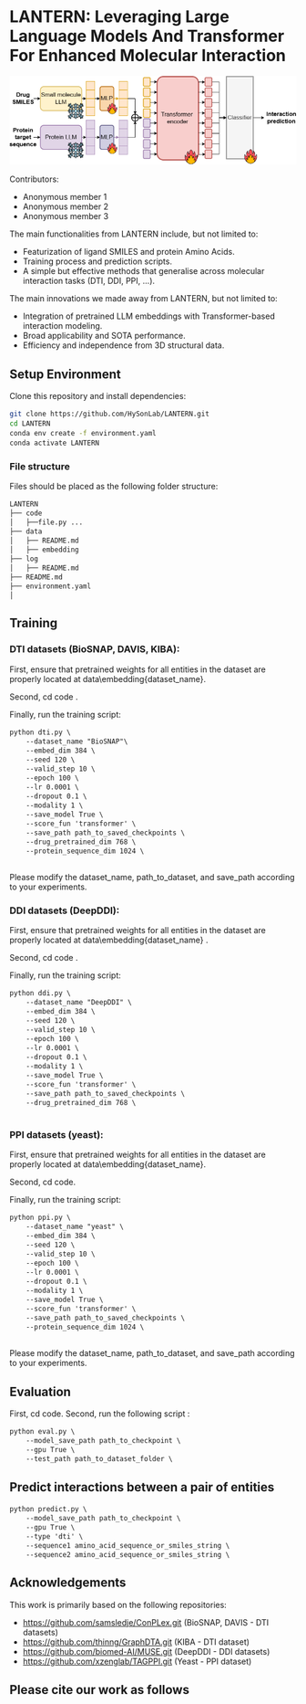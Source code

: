# LANTERN: Leveraging Large Language Models And Transformer For Enhanced Molecular Interaction

![LANTERN](assets/lantern.png)

Contributors:
* Anonymous member 1
* Anonymous member 2
* Anonymous member 3

The main functionalities from LANTERN include, but not limited to:
- Featurization of ligand SMILES and protein Amino Acids.
- Training process and prediction scripts.
- A simple but effective methods that generalise across molecular interaction tasks (DTI, DDI, PPI, ...).

The main innovations we made away from LANTERN, but not limited to:
- Integration of pretrained LLM embeddings with Transformer-based interaction modeling.
- Broad applicability and SOTA performance.
- Efficiency and independence from 3D structural data.

## Setup Environment
Clone this repository and install dependencies:
```bash
git clone https://github.com/HySonLab/LANTERN.git
cd LANTERN
conda env create -f environment.yaml
conda activate LANTERN
```

### File structure 
Files should be placed as the following folder structure:
```
LANTERN
├── code
│   ├──file.py ...
├── data
│   ├── README.md
│   ├── embedding
├── log
│   ├── README.md
├── README.md
├── environment.yaml
│ 
```

## Training
### DTI datasets (BioSNAP, DAVIS, KIBA):

First, ensure that pretrained weights for all entities in the dataset are properly located at data\embedding\{dataset_name}.

Second, cd code .

Finally, run the training script:
```
python dti.py \
    --dataset_name "BioSNAP"\
    --embed_dim 384 \
    --seed 120 \
    --valid_step 10 \
    --epoch 100 \
    --lr 0.0001 \
    --dropout 0.1 \
    --modality 1 \
    --save_model True \
    --score_fun 'transformer' \
    --save_path path_to_saved_checkpoints \
    --drug_pretrained_dim 768 \
    --protein_sequence_dim 1024 \
   
```

Please modify the dataset_name, path_to_dataset, and save_path according to your experiments.

### DDI datasets (DeepDDI):

First, ensure that pretrained weights for all entities in the dataset are properly located at data\embedding\{dataset_name} .

Second, cd code .

Finally, run the training script:
```
python ddi.py \
    --dataset_name "DeepDDI" \
    --embed_dim 384 \
    --seed 120 \
    --valid_step 10 \
    --epoch 100 \
    --lr 0.0001 \
    --dropout 0.1 \
    --modality 1 \
    --save_model True \
    --score_fun 'transformer' \
    --save_path path_to_saved_checkpoints \
    --drug_pretrained_dim 768 \
   
```

### PPI datasets (yeast):

First, ensure that pretrained weights for all entities in the dataset are properly located at data\embedding\{dataset_name}.

Second, cd code.

Finally, run the training script:
```
python ppi.py \
    --dataset_name "yeast" \
    --embed_dim 384 \
    --seed 120 \
    --valid_step 10 \
    --epoch 100 \
    --lr 0.0001 \
    --dropout 0.1 \
    --modality 1 \
    --save_model True \
    --score_fun 'transformer' \
    --save_path path_to_saved_checkpoints \
    --protein_sequence_dim 1024 \
   
```

Please modify the dataset_name, path_to_dataset, and save_path according to your experiments.

## Evaluation 
First, cd code.
Second, run the following script :
```
python eval.py \
    --model_save_path path_to_checkpoint \
    --gpu True \
    --test_path path_to_dataset_folder \
```

## Predict interactions between a pair of entities
```
python predict.py \
    --model_save_path path_to_checkpoint \
    --gpu True \
    --type 'dti' \
    --sequence1 amino_acid_sequence_or_smiles_string \
    --sequence2 amino_acid_sequence_or_smiles_string \
```
## Acknowledgements

This work is primarily based on the following repositories:

- https://github.com/samsledje/ConPLex.git (BioSNAP, DAVIS - DTI datasets)
- https://github.com/thinng/GraphDTA.git (KIBA - DTI dataset)
- https://github.com/biomed-AI/MUSE.git (DeepDDI - DDI datasets)
- https://github.com/xzenglab/TAGPPI.git (Yeast - PPI dataset)


## Please cite our work as follows

```bibtex
```

